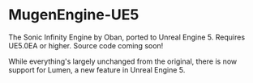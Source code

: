 # MugenEngine-UE5
The Sonic Infinity Engine by Oban, ported to Unreal Engine 5. Requires UE5.0EA or higher. Source code coming soon!

While everything's largely unchanged from the original, there is now support for Lumen, a new feature in Unreal Engine 5.
